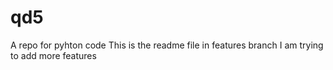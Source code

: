 
# qd5
A repo for pyhton code
This is the readme file in features branch 
I am trying to add more features
